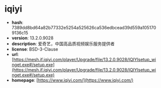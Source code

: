 # iqiyi

- **hash**: 7389dd8bd64a82b77332e5254a525626ca536edbcead39d559a1051709136c15
- **version**: 13.2.0.9028
- **description**: 爱奇艺，中国高品质视频娱乐服务提供者
- **license**: BSD-3-Clause
- **url**: [https://mesh.if.iqiyi.com/player/Upgrade/file/13.2.0.9028/IQIYIsetup_winget.exe#/setup.exe](https://mesh.if.iqiyi.com/player/Upgrade/file/13.2.0.9028/IQIYIsetup_winget.exe#/setup.exe)
- **homepage**: [https://www.iqiyi.com/](https://www.iqiyi.com/)

